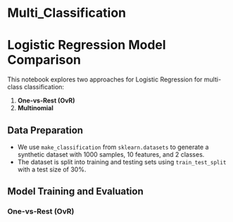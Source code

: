 # Multi_Classification

# Logistic Regression Model Comparison

This notebook explores two approaches for Logistic Regression for multi-class classification:

1. **One-vs-Rest (OvR)**
2. **Multinomial**

## Data Preparation

- We use `make_classification` from `sklearn.datasets` to generate a synthetic dataset with 1000 samples, 10 features, and 2 classes.
- The dataset is split into training and testing sets using `train_test_split` with a test size of 30%.

## Model Training and Evaluation

### One-vs-Rest (OvR)
